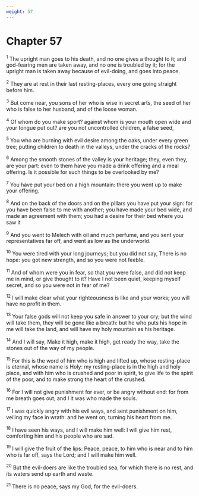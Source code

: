 ```yaml
---
weight: 57
---
```


# Chapter 57

<sup>1</sup> The upright man goes to his death, and no one gives a thought to it; and god-fearing men are taken away, and no one is troubled by it; for the upright man is taken away because of evil-doing, and goes into peace. 

<sup>2</sup> They are at rest in their last resting-places, every one going straight before him. 

<sup>3</sup> But come near, you sons of her who is wise in secret arts, the seed of her who is false to her husband, and of the loose woman. 

<sup>4</sup> Of whom do you make sport? against whom is your mouth open wide and your tongue put out? are you not uncontrolled children, a false seed, 

<sup>5</sup> You who are burning with evil desire among the oaks, under every green tree; putting children to death in the valleys, under the cracks of the rocks? 

<sup>6</sup> Among the smooth stones of the valley is your heritage; they, even they, are your part: even to them have you made a drink offering and a meal offering. Is it possible for such things to be overlooked by me? 

<sup>7</sup> You have put your bed on a high mountain: there you went up to make your offering. 

<sup>8</sup> And on the back of the doors and on the pillars you have put your sign: for you have been false to me with another; you have made your bed wide, and made an agreement with them; you had a desire for their bed where you saw it 

<sup>9</sup> And you went to Melech with oil and much perfume, and you sent your representatives far off, and went as low as the underworld. 

<sup>10</sup> You were tired with your long journeys; but you did not say, There is no hope: you got new strength, and so you were not feeble. 

<sup>11</sup> And of whom were you in fear, so that you were false, and did not keep me in mind, or give thought to it? Have I not been quiet, keeping myself secret, and so you were not in fear of me? 

<sup>12</sup> I will make clear what your righteousness is like and your works; you will have no profit in them. 

<sup>13</sup> Your false gods will not keep you safe in answer to your cry; but the wind will take them, they will be gone like a breath: but he who puts his hope in me will take the land, and will have my holy mountain as his heritage. 

<sup>14</sup> And I will say, Make it high, make it high, get ready the way, take the stones out of the way of my people. 

<sup>15</sup> For this is the word of him who is high and lifted up, whose resting-place is eternal, whose name is Holy: my resting-place is in the high and holy place, and with him who is crushed and poor in spirit, to give life to the spirit of the poor, and to make strong the heart of the crushed. 

<sup>16</sup> For I will not give punishment for ever, or be angry without end: for from me breath goes out; and I it was who made the souls. 

<sup>17</sup> I was quickly angry with his evil ways, and sent punishment on him, veiling my face in wrath: and he went on, turning his heart from me. 

<sup>18</sup> I have seen his ways, and I will make him well: I will give him rest, comforting him and his people who are sad. 

<sup>19</sup> I will give the fruit of the lips: Peace, peace, to him who is near and to him who is far off, says the Lord; and I will make him well. 

<sup>20</sup> But the evil-doers are like the troubled sea, for which there is no rest, and its waters send up earth and waste. 

<sup>21</sup> There is no peace, says my God, for the evil-doers. 


